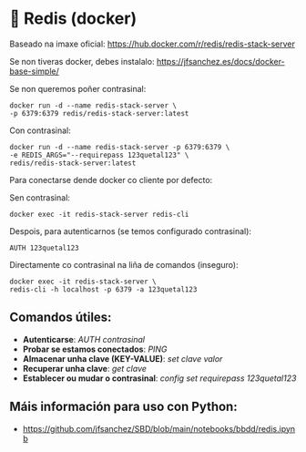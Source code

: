 # 🧾 Redis (docker)

Baseado na imaxe oficial: <https://hub.docker.com/r/redis/redis-stack-server>

Se non tiveras docker, debes instalalo: <https://jfsanchez.es/docs/docker-base-simple/>

Se non queremos poñer contrasinal:

~~~~
docker run -d --name redis-stack-server \
-p 6379:6379 redis/redis-stack-server:latest
~~~~

Con contrasinal:

~~~~
docker run -d --name redis-stack-server -p 6379:6379 \
-e REDIS_ARGS="--requirepass 123quetal123" \
redis/redis-stack-server:latest
~~~~

Para conectarse dende docker co cliente por defecto:

Sen contrasinal:
~~~~
docker exec -it redis-stack-server redis-cli
~~~~

Despois, para autenticarnos (se temos configurado contrasinal):

~~~~
AUTH 123quetal123
~~~~

Directamente co contrasinal na liña de comandos (inseguro):
~~~~
docker exec -it redis-stack-server \
redis-cli -h localhost -p 6379 -a 123quetal123
~~~~

## Comandos útiles:

 - **Autenticarse**: *AUTH contrasinal*
 - **Probar se estamos conectados**: *PING*
 - **Almacenar unha clave (KEY-VALUE)**: *set clave valor*
 - **Recuperar unha clave**: *get clave*
 - **Establecer ou mudar o contrasinal**: *config set requirepass 123quetal123*

## Máis información para uso con Python:

- <https://github.com/jfsanchez/SBD/blob/main/notebooks/bbdd/redis.ipynb>


